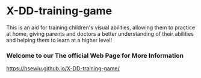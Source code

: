 # X-DD-training-game

This is an aid for training children's visual abilities, allowing them to practice at home, giving parents and doctors a better understanding of their abilities and helping them to learn at a higher level!

### Welcome to our The official Web Page for More Information
<https://hsewiu.github.io/X-DD-training-game/>
